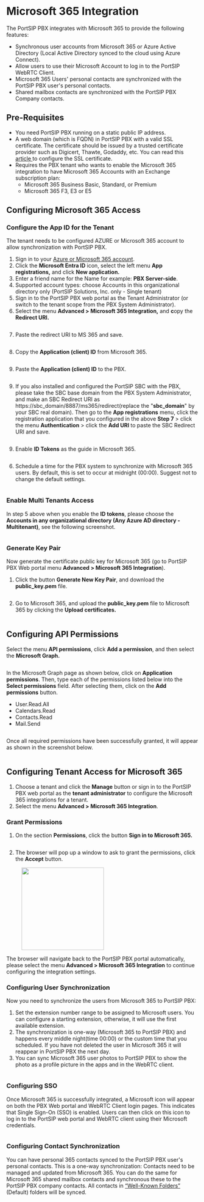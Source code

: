 # Microsoft 365 Integration

The PortSIP PBX integrates with Microsoft 365 to provide the following features:

* Synchronous user accounts from Microsoft 365 or Azure Active Directory (Local Active Directory synced to the cloud using Azure Connect).
* Allow users to use their Microsoft Account to log in to the PortSIP WebRTC Client.
* Microsoft 365 Users' personal contacts are synchronized with the PortSIP PBX user's personal contacts.
* Shared mailbox contacts are synchronized with the PortSIP PBX Company contacts.

## Pre-Requisites <a href="#prerequisites" id="prerequisites"></a>

* You need PortSIP PBX running on a static public IP address.
* A web domain (which is FQDN) in PortSIP PBX with a valid SSL certificate. The certificate should be issued by a trusted certificate provider such as Digicert, Thawte, Godaddy, etc. You can read this [article ](certificates-for-tls-https-webrtc/)to configure the SSL certificate.
* Requires the PBX tenant who wants to enable the Microsoft 365 integration to have Microsoft 365 Accounts with an Exchange subscription plan:
  * Microsoft 365 Business Basic, Standard, or Premium
  * Microsoft 365 F3, E3 or E5

## Configuring Microsoft 365 Access <a href="#h.vxxjg34xby16" id="h.vxxjg34xby16"></a>

### Configure the App ID for the Tenant

The tenant needs to be configured AZURE or Microsoft 365 account to allow synchronization with PortSIP PBX.&#x20;

1. Sign in to your [Azure or Microsoft 365 account](https://portal.azure.com/).
2. Click the **Microsoft Entra ID** icon, select the left menu **App registrations,** and click **New application.**
3. Enter a friend name for the Name for example: **PBX Server-side**.
4. Supported account types: choose Accounts in this organizational directory only (PortSIP Solutions, Inc. only - Single tenant)
5. Sign in to the PortSIP PBX web portal as the Tenant Administrator (or switch to the tenant scope from the PBX System Administrator).
6. Select the menu **Advanced > Microsoft 365 Integration,** and **c**opy the **Redirect URI.**

<figure><img src="../.gitbook/assets/ms365-pbx-uri.png" alt=""><figcaption></figcaption></figure>

7. Paste the redirect URI to MS 365 and save.

<figure><img src="../.gitbook/assets/ms365-pbx-uri-1.png" alt=""><figcaption></figcaption></figure>

8. Copy the **Application (client) ID** from Microsoft 365.

<figure><img src="../.gitbook/assets/ms365-pbx-client-id.png" alt=""><figcaption></figcaption></figure>

9. Paste the **Application (client) ID** to the PBX.

<figure><img src="../.gitbook/assets/ms365-pbx-client-id-1.png" alt=""><figcaption></figcaption></figure>

9. If you also installed and configured the PortSIP SBC with the PBX, please take the SBC base domain from the PBX System Administrator, and make an SBC Redirect URI as https://sbc\_domain/8887/ms365/redirect(replace the "**sbc\_domain**" by your SBC real domain). Then go to the **App registrations** menu, click the registration application that you configured in the above **Step 7** > click the menu **Authentication** > click the **Add URI** to paste the SBC Redirect URI and save.

<figure><img src="../.gitbook/assets/sbc_redirect_uri.png" alt=""><figcaption></figcaption></figure>



9. Enable **ID Tokens** as the guide in Microsoft 365.

<figure><img src="../.gitbook/assets/portsip_ms365_appid.png" alt=""><figcaption></figcaption></figure>

6. Schedule a time for the PBX system to synchronize with Microsoft 365 users. By default, this is set to occur at midnight (00:00). Suggest not to change the default settings.

<figure><img src="../.gitbook/assets/portsip_ms365_sync_time.png" alt=""><figcaption></figcaption></figure>

### Enable Multi Tenants Access

In step 5 above when you enable the **ID tokens**, please choose the **Accounts in any organizational directory (Any Azure AD directory - Multitenant)**, see the following screenshot.

<figure><img src="../.gitbook/assets/ms365_multi_tenant.png" alt=""><figcaption></figcaption></figure>

### Generate Key Pair

Now generate the certificate public key for Microsoft 365 (go to PortSIP PBX Web portal menu  **Advanced > Microsoft 365 Integration**).

1. Click the button **Generate New Key Pair**, and download the **public\_key.pem** file.

<figure><img src="../.gitbook/assets/ms365_key_pair.png" alt=""><figcaption></figcaption></figure>

2. Go to Microsoft 365, and upload the **public\_key.pem** file to Microsoft 365 by clicking the **Upload certificates.**

<figure><img src="../.gitbook/assets/portsip_ms365_2.png" alt=""><figcaption></figcaption></figure>

## Configuring API Permissions <a href="#h.vxxjg34xby16" id="h.vxxjg34xby16"></a>

Select the menu **API permissions**, click **Add a permission**, and then select the **Microsoft Graph.**

<figure><img src="../.gitbook/assets/portsip_ms365_permissions-1.png" alt=""><figcaption></figcaption></figure>

In the Microsoft Graph page as shown below, click on **Application permissions**. Then, type each of the permissions listed below into the **Select permissions** field. After selecting them, click on the **Add permissions** button.

* User.Read.All
* Calendars.Read
* Contacts.Read
* Mail.Send

<figure><img src="../.gitbook/assets/portsip_ms365_permissions-3.png" alt=""><figcaption></figcaption></figure>

Once all required permissions have been successfully granted, it will appear as shown in the screenshot below.

<figure><img src="../.gitbook/assets/portsip_ms365_permissions-4.png" alt=""><figcaption></figcaption></figure>



## Configuring Tenant Access for Microsoft 365 <a href="#h.vxxjg34xby16" id="h.vxxjg34xby16"></a>

1. Choose a tenant and click the **Manage** button or sign in to the PortSIP PBX web portal as the **tenant administrator** to configure the Microsoft 365 integrations for a tenant.
2. Select the menu **Advanced > Microsoft 365 Integration**.

### Grant Permissions

1. On the section **Permissions**, click the button **Sign in to Microsoft 365.**

<figure><img src="../.gitbook/assets/portsip_ms365_sign_in.png" alt=""><figcaption></figcaption></figure>

2. The browser will pop up a window to ask to grant the permissions, click the **Accept** button.

<figure><img src="../.gitbook/assets/portsip_ms365_3.png" alt="" width="216"><figcaption></figcaption></figure>

The browser will navigate back to the PortSIP PBX portal automatically, please select the menu  **Advanced > Microsoft 365 Integration** to continue configuring the integration settings.

### Configuring User Synchronization <a href="#h.qstanjnw2wlt" id="h.qstanjnw2wlt"></a>

Now you need to synchronize the users from Microsoft 365 to PortSIP PBX:

1. Set the extension number range to be assigned to Microsoft users. You can configure a starting extension, otherwise, it will use the first available extension.
2. The synchronization is one-way (Microsoft 365 to PortSIP PBX) and happens every middle night(time 00:00) or the custom time that you scheduled. If you have not deleted the user in Microsoft 365 it will reappear in PortSIP PBX the next day.
3. You can sync Microsoft 365 user photos to PortSIP PBX to show the photo as a profile picture in the apps and in the WebRTC client.

<figure><img src="../.gitbook/assets/portsip_ms365_5.png" alt=""><figcaption></figcaption></figure>

### Configuring SSO <a href="#h.nldqa5h65d0n" id="h.nldqa5h65d0n"></a>

Once Microsoft 365 is successfully integrated, a Microsoft icon will appear on both the PBX Web portal and WebRTC Client login pages. This indicates that Single Sign-On (SSO) is enabled. Users can then click on this icon to log in to the PortSIP web portal and WebRTC client using their Microsoft credentials.

<figure><img src="../.gitbook/assets/portsip_ms365_sso.png" alt=""><figcaption></figcaption></figure>

### Configuring Contact Synchronization <a href="#h.pwuvv0v8qcyq" id="h.pwuvv0v8qcyq"></a>

You can have personal 365 contacts synced to the PortSIP PBX user's personal contacts. This is a one-way synchronization: Contacts need to be managed and updated from Microsoft 365. You can do the same for Microsoft 365 shared mailbox contacts and synchronous these to the PortSIP PBX company contacts. All contacts in [“Well-Known Folders”](https://learn.microsoft.com/en-us/dotnet/api/microsoft.exchange.webservices.data.wellknownfoldername?view=exchange-ews-api) (Default) folders will be synced.

<figure><img src="../.gitbook/assets/portsip_ms365_6.png" alt=""><figcaption></figcaption></figure>

